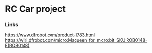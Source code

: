 # RC Car project

### Links
https://www.dfrobot.com/product-1783.html
https://wiki.dfrobot.com/micro:Maqueen_for_micro:bit_SKU:ROB0148-E(ROB0148)

